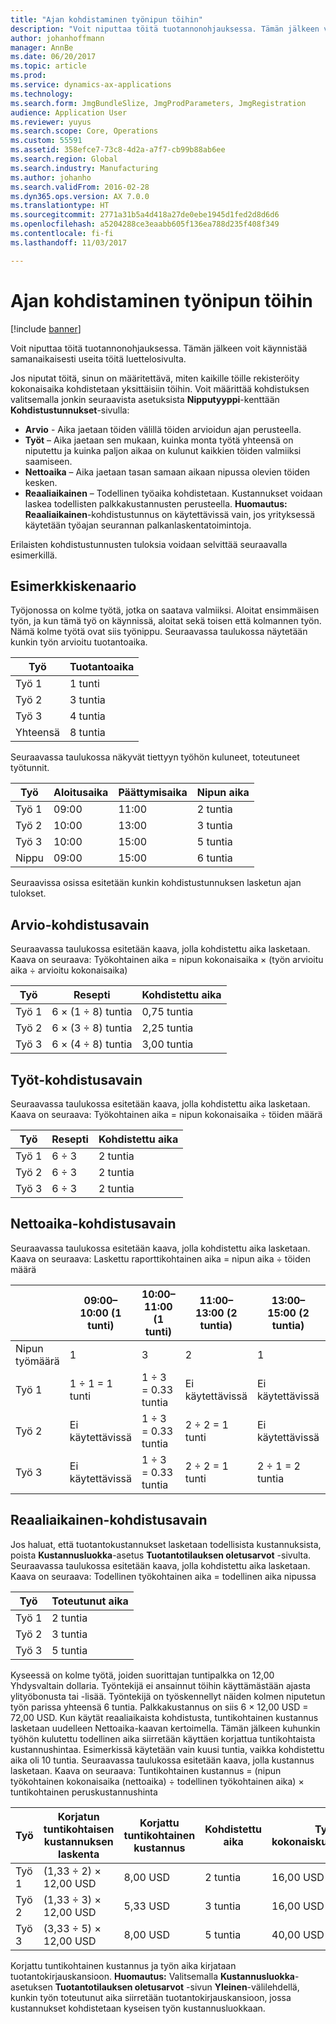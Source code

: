 ```yaml
---
title: "Ajan kohdistaminen työnipun töihin"
description: "Voit niputtaa töitä tuotannonohjauksessa. Tämän jälkeen voit käynnistää samanaikaisesti useita töitä luettelosivulta."
author: johanhoffmann
manager: AnnBe
ms.date: 06/20/2017
ms.topic: article
ms.prod: 
ms.service: dynamics-ax-applications
ms.technology: 
ms.search.form: JmgBundleSlize, JmgProdParameters, JmgRegistration
audience: Application User
ms.reviewer: yuyus
ms.search.scope: Core, Operations
ms.custom: 55591
ms.assetid: 358efce7-73c8-4d2a-a7f7-cb99b88ab6ee
ms.search.region: Global
ms.search.industry: Manufacturing
ms.author: johanho
ms.search.validFrom: 2016-02-28
ms.dyn365.ops.version: AX 7.0.0
ms.translationtype: HT
ms.sourcegitcommit: 2771a31b5a4d418a27de0ebe1945d1fed2d8d6d6
ms.openlocfilehash: a5204288ce3eaabb605f136ea788d235f408f349
ms.contentlocale: fi-fi
ms.lasthandoff: 11/03/2017

---
```


# <a name="allocate-time-to-jobs-in-a-job-bundle"></a>Ajan kohdistaminen työnipun töihin

[!include [banner](../includes/banner.md)]

Voit niputtaa töitä tuotannonohjauksessa. Tämän jälkeen voit käynnistää samanaikaisesti useita töitä luettelosivulta.

Jos niputat töitä, sinun on määritettävä, miten kaikille töille rekisteröity kokonaisaika kohdistetaan yksittäisiin töihin. Voit määrittää kohdistuksen valitsemalla jonkin seuraavista asetuksista **Nipputyyppi**-kenttään **Kohdistustunnukset**-sivulla:

-   **Arvio** - Aika jaetaan töiden välillä töiden arvioidun ajan perusteella.
-   **Työt** – Aika jaetaan sen mukaan, kuinka monta työtä yhteensä on niputettu ja kuinka paljon aikaa on kulunut kaikkien töiden valmiiksi saamiseen.
-   **Nettoaika** – Aika jaetaan tasan samaan aikaan nipussa olevien töiden kesken.
-   **Reaaliaikainen** – Todellinen työaika kohdistetaan. Kustannukset voidaan laskea todellisten palkkakustannusten perusteella. **Huomautus:** **Reaaliaikainen**-kohdistustunnus on käytettävissä vain, jos yrityksessä käytetään työajan seurannan palkanlaskentatoimintoja.

Erilaisten kohdistustunnusten tuloksia voidaan selvittää seuraavalla esimerkillä.

## <a name="example-scenario"></a>Esimerkkiskenaario
Työjonossa on kolme työtä, jotka on saatava valmiiksi. Aloitat ensimmäisen työn, ja kun tämä työ on käynnissä, aloitat sekä toisen että kolmannen työn. Nämä kolme työtä ovat siis työnippu. Seuraavassa taulukossa näytetään kunkin työn arvioitu tuotantoaika.

| Työ   | Tuotantoaika |
|-------|-----------------|
| Työ 1 | 1 tunti          |
| Työ 2 | 3 tuntia         |
| Työ 3 | 4 tuntia         |
| Yhteensä | 8 tuntia         |

Seuraavassa taulukossa näkyvät tiettyyn työhön kuluneet, toteutuneet työtunnit.

| Työ    | Aloitusaika | Päättymisaika | Nipun aika |
|--------|------------|----------|-------------|
| Työ 1  | 09:00      | 11:00    | 2 tuntia     |
| Työ 2  | 10:00      | 13:00    | 3 tuntia     |
| Työ 3  | 10:00      | 15:00    | 5 tuntia     |
| Nippu | 09:00      | 15:00    | 6 tuntia     |

Seuraavissa osissa esitetään kunkin kohdistustunnuksen lasketun ajan tulokset.

## <a name="estimation-allocation-key"></a>Arvio-kohdistusavain
Seuraavassa taulukossa esitetään kaava, jolla kohdistettu aika lasketaan. Kaava on seuraava: Työkohtainen aika = nipun kokonaisaika × (työn arvioitu aika ÷ arvioitu kokonaisaika)

| Työ   | Resepti           | Kohdistettu aika |
|-------|-------------------|----------------|
| Työ 1 | 6 × (1 ÷ 8) tuntia | 0,75 tuntia      |
| Työ 2 | 6 × (3 ÷ 8) tuntia | 2,25 tuntia     |
| Työ 3 | 6 × (4 ÷ 8) tuntia | 3,00 tuntia     |

## <a name="jobs-allocation-key"></a>Työt-kohdistusavain
Seuraavassa taulukossa esitetään kaava, jolla kohdistettu aika lasketaan. Kaava on seuraava: Työkohtainen aika = nipun kokonaisaika ÷ töiden määrä

| Työ   | Resepti | Kohdistettu aika |
|-------|---------|----------------|
| Työ 1 | 6 ÷ 3   | 2 tuntia        |
| Työ 2 | 6 ÷ 3   | 2 tuntia        |
| Työ 3 | 6 ÷ 3   | 2 tuntia        |

## <a name="net-time-allocation-key"></a>Nettoaika-kohdistusavain
Seuraavassa taulukossa esitetään kaava, jolla kohdistettu aika lasketaan. Kaava on seuraava: Laskettu raporttikohtainen aika = nipun aika ÷ töiden määrä

|                              | 09:00–10:00 (1 tunti) | 10:00–11:00 (1 tunti) | 11:00–13:00 (2 tuntia) | 13:00–15:00 (2 tuntia) | Kohdistettu aika |
|------------------------------|----------------------|----------------------|-----------------------|-----------------------|----------------|
| Nipun työmäärä | 1                    | 3                    | 2                     | 1                     | Ei käytettävissä |
| Työ 1                        | 1 ÷ 1 = 1 tunti       | 1 ÷ 3 = 0.33 tuntia    | Ei käytettävissä        | Ei käytettävissä        | 1,33 tuntia     |
| Työ 2                        | Ei käytettävissä       | 1 ÷ 3 = 0.33 tuntia    | 2 ÷ 2 = 1 tunti        | Ei käytettävissä        | 1,33 tuntia     |
| Työ 3                        | Ei käytettävissä       | 1 ÷ 3 = 0.33 tuntia    | 2 ÷ 2 = 1 tunti        | 2 ÷ 1 = 2 tuntia       | 3,33 tuntia     |

## <a name="real-time-allocation-key"></a>Reaaliaikainen-kohdistusavain
Jos haluat, että tuotantokustannukset lasketaan todellisista kustannuksista, poista **Kustannusluokka**-asetus **Tuotantotilauksen oletusarvot** -sivulta. Seuraavassa taulukossa esitetään kaava, jolla kohdistettu aika lasketaan. Kaava on seuraava: Todellinen työkohtainen aika = todellinen aika nipussa

| Työ   | Toteutunut aika |
|-------|-------------|
| Työ 1 | 2 tuntia     |
| Työ 2 | 3 tuntia     |
| Työ 3 | 5 tuntia     |

Kyseessä on kolme työtä, joiden suorittajan tuntipalkka on 12,00 Yhdysvaltain dollaria. Työntekijä ei ansainnut töihin käyttämästään ajasta ylityöbonusta tai -lisää. Työntekijä on työskennellyt näiden kolmen niputetun työn parissa yhteensä 6 tuntia. Palkkakustannus on siis 6 × 12,00 USD = 72,00 USD. Kun käytät reaaliaikaista kohdistusta, tuntikohtainen kustannus lasketaan uudelleen Nettoaika-kaavan kertoimella. Tämän jälkeen kuhunkin työhön kulutettu todellinen aika siirretään käyttäen korjattua tuntikohtaista kustannushintaa. Esimerkissä käytetään vain kuusi tuntia, vaikka kohdistettu aika oli 10 tuntia. Seuraavassa taulukossa esitetään kaava, jolla kustannus lasketaan. Kaava on seuraava: Tuntikohtainen kustannus = (nipun työkohtainen kokonaisaika (nettoaika) ÷ todellinen työkohtainen aika) × tuntikohtainen peruskustannushinta

| Työ   | Korjatun tuntikohtaisen kustannuksen laskenta | Korjattu tuntikohtainen kustannus | Kohdistettu aika | Työn kokonaiskustannukset |
|-------|----------------------------------------|-------------------------|----------------|-------------------|
| Työ 1 | (1,33 ÷ 2) × 12,00 USD                 | 8,00 USD                | 2 tuntia        | 16,00 USD         |
| Työ 2 | (1,33 ÷ 3) × 12,00 USD                 | 5,33 USD                | 3 tuntia        | 16,00 USD         |
| Työ 3 | (3,33 ÷ 5) × 12,00 USD                 | 8,00 USD                | 5 tuntia        | 40,00 USD         |

Korjattu tuntikohtainen kustannus ja työn aika kirjataan tuotantokirjauskansioon. **Huomautus:** Valitsemalla **Kustannusluokka**-asetuksen **Tuotantotilauksen oletusarvot** -sivun **Yleinen**-välilehdellä, kunkin työn toteutunut aika siirretään tuotantokirjauskansioon, jossa kustannukset kohdistetaan kyseisen työn kustannusluokkaan.




